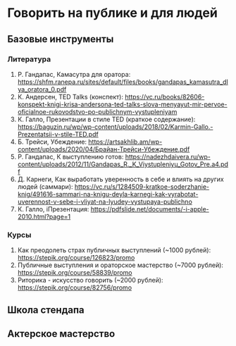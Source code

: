 # Говорить на публике и для людей

## Базовые инструменты

### Литература
1. Р. Гандапас, Камасутра для оратора: https://shfm.ranepa.ru/sites/default/files/books/gandapas_kamasutra_dlya_oratora_0.pdf
2. К. Андерсен, TED Talks (конспект): https://vc.ru/books/82606-konspekt-knigi-krisa-andersona-ted-talks-slova-menyayut-mir-pervoe-oficialnoe-rukovodstvo-po-publichnym-vystupleniyam
3. К. Галло, Презентации в стиле TED (краткое содержание): https://baguzin.ru/wp/wp-content/uploads/2018/02/Karmin-Gallo.-Prezentatsii-v-stile-TED.pdf
4. Б. Трейси, Убеждение: https://artsakhlib.am/wp-content/uploads/2020/04/Брайан-Трейси-Убеждение.pdf
5. Р. Гандапас, К выступлению готов: https://nadezhdaivera.ru/wp-content/uploads/2012/11/Gandapas_R._K_Viystupleniyu_Gotov_Pre.a4.pdf
6. Д. Карнеги, Как выработать уверенность в себе и влиять на других людей (саммари): https://vc.ru/s/1284509-kratkoe-soderzhanie-knig/491616-sammari-na-knigu-deyla-karnegi-kak-vyrabotat-uverennost-v-sebe-i-vliyat-na-lyudey-vystupaya-publichno
7. К. Галло, iПрезентация: https://pdfslide.net/documents/-i-apple-2010.html?page=1

### Курсы
1. Как преодолеть страх публичных выступлений (~1000 рублей): https://stepik.org/course/126823/promo
2. Публичные выступления и ораторское мастерство (~7000 рублей): https://stepik.org/course/58839/promo
3. Риторика - искусство говорить (~2000 рублей): https://stepik.org/course/82756/promo

## Школа стендапа

## Актерское мастерство

